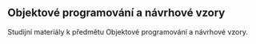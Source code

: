 ## Objektové programování a návrhové vzory

Studijní materiály k předmětu Objektové programování a návrhové vzory.
